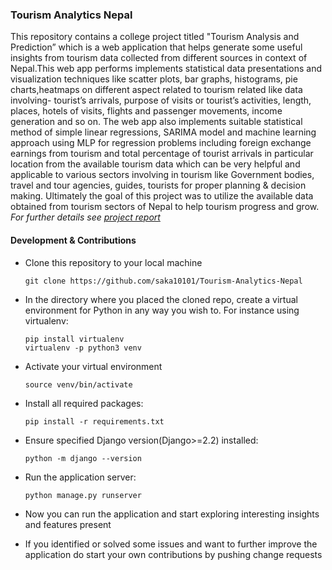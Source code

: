 ### Tourism Analytics Nepal

This repository contains a college project titled "Tourism Analysis and Prediction” which is a web application that helps generate some useful insights from tourism data collected from different sources in context of Nepal.This web app performs implements statistical data presentations and visualization techniques like scatter plots, bar graphs, histograms, pie charts,heatmaps on different aspect related to tourism related like data involving- tourist’s arrivals, purpose of visits or tourist’s activities, length, places, hotels of visits, flights and passenger movements, income generation and so on. The web app also implements suitable statistical method of simple linear regressions, SARIMA model and machine learning approach using MLP for regression problems including foreign exchange earnings from tourism and total percentage of tourist arrivals in particular location from the available tourism data which can be very helpful and applicable to various sectors involving in tourism like Government bodies, travel and tour agencies, guides, tourists for proper planning & decision making. Ultimately the goal of this project was to utilize the available data obtained from tourism sectors of Nepal to help tourism progress and grow. 
*For further details see [project report](https://github.com/saka10101/Tourism-Analytics-Nepal/blob/master/assets/TOURISM%20ANALYSIS%20AND%20PREDICTION%20IN%20NEPAL.pdf)*


#### Development & Contributions


* Clone this repository to your local machine
  ```shell
  git clone https://github.com/saka10101/Tourism-Analytics-Nepal
  ```

* In the directory where you placed the cloned repo, create a virtual environment for Python in any way you wish to. For instance using virtualenv:
  ```shell
  pip install virtualenv
  virtualenv -p python3 venv
  ```
* Activate your virtual environment
  ```shell
  source venv/bin/activate
  ```

* Install all required packages:
  ```shell
  pip install -r requirements.txt
  ```
  
* Ensure specified Django version(Django>=2.2) installed:
  ```shell
  python -m django --version  
  ```
  
* Run the application server:
  ```shell
  python manage.py runserver   
  ```
* Now you can run the application and start exploring interesting insights and features present
* If you identified or solved some issues and want to further improve the application do start your own contributions by pushing change requests 
